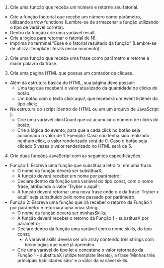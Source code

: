 1. Crie uma função que receba um número e retorne seu fatorial.
- Crie a função factorial que recebe um número como parâmetro, utilizando arrow functions (Lembre-se de armazenar a função utilizando o tipo de variável correta).
- Dentro da função crie uma variável result.
- Crie a lógica para retornar o fatorial de N!.
- Imprima no terminal "Esse é o fatorial resultado da função" (Lembre-se de utilizar template literals nesse momento).

2. Crie uma função que receba uma frase como parâmetro e retorne a maior palavra da frase.

3. Crie uma página HTML que possua um contador de cliques.
- Além da estrutura básica do HTML, sua página deve possuir:
  - Uma tag que receberá o valor atualizado da quantidade de clicks do botão.
  - Um botão com o texto click aqui!, que receberá um event listener do tipo click;
- Na estrutura do script (dentro do HTML ou em um arquivo de JavaScript ):
  - Crie uma variável clickCount que irá acumular o número de clicks do botão;
  - Crie a lógica do evento, para que a cada click no botão seja adicionado o valor de 1. Exemplo: Caso não tenha sido realizado nenhum click, o valor renderizado será de 0. Caso o botão seja clicado 5 vezes o valor renderizado no HTML será de 5.

4. Crie duas funções JavaScript com as seguintes especificações:
- Função 1: Escreva uma função que substitua a letra 'x' em uma frase.
  - O nome da função deverá ser substituaX;
  - A função deverá receber um nome por parâmetro;
  - Declare dentro da função uma variável do tipo const, com o nome frase, atribuindo o valor 'Tryber x aqui!';
  - A função deverá retornar uma nova frase onde o x da frase 'Tryber x aqui!' seja substituído pelo nome passado por parâmetro.
- Função 2: Escreva uma função que irá receber o retorno da Função 1 por parâmetro e retornará uma nova string.
  - O nome da função deverá ser minhasSkills;
  - A função deverá receber o retorno da Função 1 - substituaX por parâmetro;
  - Declare dentro da função uma variável com o nome skills, do tipo const;
    - A variável skills deverá ser um array contendo três strings com tecnologias que você já aprendeu.
  - Crie uma varável do tipo let e concatene o valor retornado da Função 1 - substituaX (utilize template literals), a frase 'Minhas três principais habilidades são:' e o valor da variável skills.
